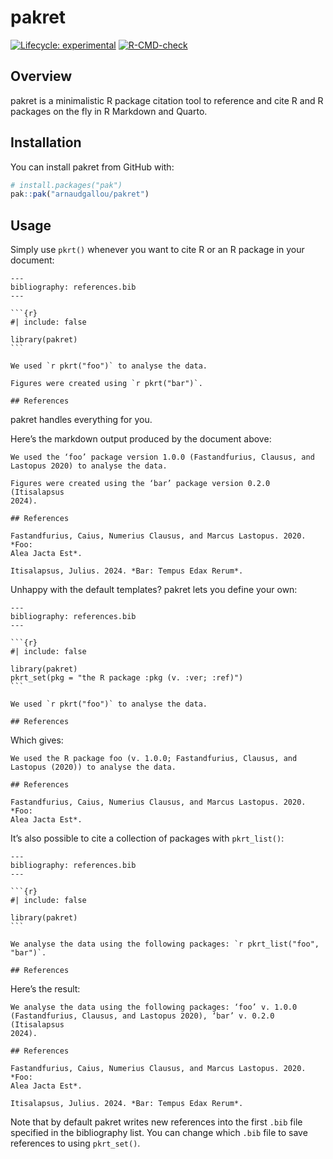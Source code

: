 
<!-- README.md is generated from README.Rmd. Please edit that file -->

# pakret

<!-- badges: start -->

[![Lifecycle:
experimental](https://img.shields.io/badge/lifecycle-experimental-orange.svg)](https://lifecycle.r-lib.org/articles/stages.html#experimental)
[![R-CMD-check](https://github.com/arnaudgallou/pakret/actions/workflows/R-CMD-check.yaml/badge.svg)](https://github.com/arnaudgallou/pakret/actions/workflows/R-CMD-check.yaml)
<!-- badges: end -->

## Overview

pakret is a minimalistic R package citation tool to reference and cite R
and R packages on the fly in R Markdown and Quarto.

## Installation

You can install pakret from GitHub with:

``` r
# install.packages("pak")
pak::pak("arnaudgallou/pakret")
```

## Usage

Simply use `pkrt()` whenever you want to cite R or an R package in your
document:

    ---
    bibliography: references.bib
    ---

    ```{r}
    #| include: false

    library(pakret)
    ```

    We used `r pkrt("foo")` to analyse the data.

    Figures were created using `r pkrt("bar")`.

    ## References

pakret handles everything for you.

Here’s the markdown output produced by the document above:

    We used the ‘foo’ package version 1.0.0 (Fastandfurius, Clausus, and
    Lastopus 2020) to analyse the data.

    Figures were created using the ‘bar’ package version 0.2.0 (Itisalapsus
    2024).

    ## References

    Fastandfurius, Caius, Numerius Clausus, and Marcus Lastopus. 2020. *Foo:
    Alea Jacta Est*.

    Itisalapsus, Julius. 2024. *Bar: Tempus Edax Rerum*.

Unhappy with the default templates? pakret lets you define your own:

    ---
    bibliography: references.bib
    ---

    ```{r}
    #| include: false

    library(pakret)
    pkrt_set(pkg = "the R package :pkg (v. :ver; :ref)")
    ```

    We used `r pkrt("foo")` to analyse the data.

    ## References

Which gives:

    We used the R package foo (v. 1.0.0; Fastandfurius, Clausus, and
    Lastopus (2020)) to analyse the data.

    ## References

    Fastandfurius, Caius, Numerius Clausus, and Marcus Lastopus. 2020. *Foo:
    Alea Jacta Est*.

It’s also possible to cite a collection of packages with `pkrt_list()`:

    ---
    bibliography: references.bib
    ---

    ```{r}
    #| include: false

    library(pakret)
    ```

    We analyse the data using the following packages: `r pkrt_list("foo", "bar")`.

    ## References

Here’s the result:

    We analyse the data using the following packages: ‘foo’ v. 1.0.0
    (Fastandfurius, Clausus, and Lastopus 2020), ‘bar’ v. 0.2.0 (Itisalapsus
    2024).

    ## References

    Fastandfurius, Caius, Numerius Clausus, and Marcus Lastopus. 2020. *Foo:
    Alea Jacta Est*.

    Itisalapsus, Julius. 2024. *Bar: Tempus Edax Rerum*.

Note that by default pakret writes new references into the first `.bib`
file specified in the bibliography list. You can change which `.bib`
file to save references to using `pkrt_set()`.
